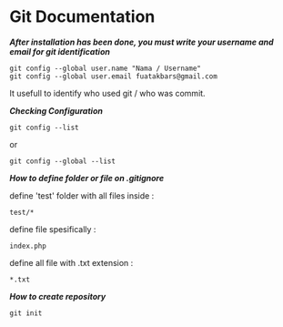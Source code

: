 # Git Documentation

***After installation has been done, you must write your username and email for git identification***    
```
git config --global user.name "Nama / Username"  
git config --global user.email fuatakbars@gmail.com
```  

It usefull to identify who used git / who was commit. 

***Checking Configuration***
``` 
git config --list   
```      
or
```
git config --global --list
```

***How to define folder or file on .gitignore***  

define 'test' folder with all files inside :

```
test/*
```

define file spesifically :  

```
index.php  
```

define all file with .txt extension :  

```
*.txt
```

***How to create repository***
```
git init
```


